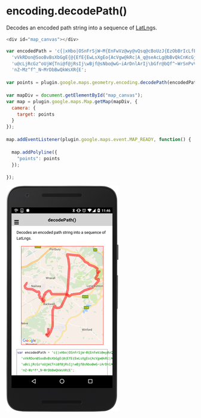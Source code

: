 # encoding.decodePath()

Decodes an encoded path string into a sequence of [LatLng](../../../LatLng/README.md)s.

```js
<div id="map_canvas"></div>
```

```js
var encodedPath = 'c{|xHbo|OSnFrSjW~M{EnFwVz@wy@vQsq@cBoUzJ{EzObBrIcLfE~C~H{Y~C~CfOgY{EjM{EgTcLzTsSwQcGf@IoKgJSkMsb@RkR' +
  'vVkRDon@SooBvBsXbGgE{@{EfE{EwLsXgEo{AcVgw@kRc|A_q@seAcLg@bBvQkCnKcGjCwQsSkM?cL{YjHrS{J~HgOwBgOjf@{Jj' +
  'u@cLjRcGz^oUjW{Tni@f@jRsIj\wBjf@sNbo@wG~iArDnlArIj\bGfr@bQf^~WrSnPvVfOjHnURzc@cQbQzc@nUrtAbBfYkC~M~H' +
  'nZ~Mz^f^_N~MrDbBwQkWsXR{E';

var points = plugin.google.maps.geometry.encoding.decodePath(encodedPath);

var mapDiv = document.getElementById("map_canvas");
var map = plugin.google.maps.Map.getMap(mapDiv, {
  camera: {
    target: points
  }
});

map.addEventListener(plugin.google.maps.event.MAP_READY, function() {

  map.addPolyline({
    "points": points
  });

});
```

![](image.png)
